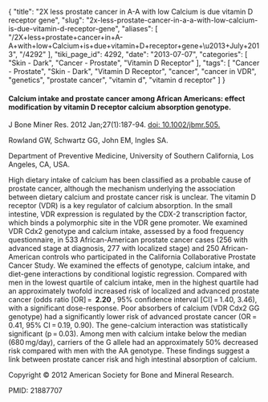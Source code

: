 {
    "title": "2X less prostate cancer in A-A with low Calcium is due vitamin D receptor gene",
    "slug": "2x-less-prostate-cancer-in-a-a-with-low-calcium-is-due-vitamin-d-receptor-gene",
    "aliases": [
        "/2X+less+prostate+cancer+in+A-A+with+low+Calcium+is+due+vitamin+D+receptor+gene+\u2013+July+2013",
        "/4292"
    ],
    "tiki_page_id": 4292,
    "date": "2013-07-07",
    "categories": [
        "Skin - Dark",
        "Cancer - Prostate",
        "Vitamin D Receptor"
    ],
    "tags": [
        "Cancer - Prostate",
        "Skin - Dark",
        "Vitamin D Receptor",
        "cancer",
        "cancer in VDR",
        "genetics",
        "prostate cancer",
        "vitamin d",
        "vitamin d receptor"
    ]
}


#### Calcium intake and prostate cancer among African Americans: effect modification by vitamin D receptor calcium absorption genotype.

J Bone Miner Res. 2012 Jan;27(1):187-94. [doi: 10.1002/jbmr.505.](https://doi.org/10.1002/jbmr.505.)

Rowland GW, Schwartz GG, John EM, Ingles SA.

Department of Preventive Medicine, University of Southern California, Los Angeles, CA, USA.

High dietary intake of calcium has been classified as a probable cause of prostate cancer, although the mechanism underlying the association between dietary calcium and prostate cancer risk is unclear. The vitamin D receptor (VDR) is a key regulator of calcium absorption. In the small intestine, VDR expression is regulated by the CDX-2 transcription factor, which binds a polymorphic site in the VDR gene promoter. We examined VDR Cdx2 genotype and calcium intake, assessed by a food frequency questionnaire, in 533 African-American prostate cancer cases (256 with advanced stage at diagnosis, 277 with localized stage) and 250 African-American controls who participated in the California Collaborative Prostate Cancer Study. We examined the effects of genotype, calcium intake, and diet-gene interactions by conditional logistic regression. Compared with men in the lowest quartile of calcium intake, men in the highest quartile had an approximately twofold increased risk of localized and advanced prostate cancer (odds ratio <span>[OR]</span> =  **2.20** , 95% confidence interval <span>[CI]</span> = 1.40, 3.46), with a significant dose-response. Poor absorbers of calcium (VDR Cdx2 GG genotype) had a significantly lower risk of advanced prostate cancer (OR = 0.41, 95% CI = 0.19, 0.90). The gene-calcium interaction was statistically significant (p = 0.03). Among men with calcium intake below the median (680 mg/day), carriers of the G allele had an approximately 50% decreased risk compared with men with the AA genotype. These findings suggest a link between prostate cancer risk and high intestinal absorption of calcium.

Copyright © 2012 American Society for Bone and Mineral Research.

PMID:     21887707